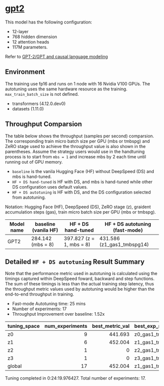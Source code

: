 # [gpt2](https://huggingface.co/gpt2)

This model has the following configuration:

- 12-layer
- 768 hidden dimension
- 12 attention heads
- 117M parameters.

Refer to [GPT-2/GPT and causal language modeling](https://github.com/huggingface/transformers/tree/master/examples/pytorch/language-modeling#gpt-2gpt-and-causal-language-modeling)

## Environment

The training use fp16 and runs on 1 node with 16 Nvidia V100 GPUs. The autotuning uses the same hardware resource as the training. `max_train_batch_size` is not defined.

- transformers (4.12.0.dev0)
- datasets (1.11.0)
## Throughput Comparsion

The table below shows the throughput (samples per second) comparsion. The corresponding train micro batch size per GPU (mbs or tmbspg) and ZeRO stage used to achieve the throughput value is also shown in the parentheses. Assume the strategy users would use in the handtuning process is to start from `mbs = 1` and increase mbs by 2 each time until running out of GPU memory.
 - `baseline` is the vanila Hugging Face (HF) without DeepSpeed (DS) and mbs is hand-tuned.
 - `HF + DS hand-tuned` is HF with DS, and mbs is hand-tuned while other DS configuration uses default values.
 - `HF + DS autotuning` is HF with DS, and the DS configuration selected from autotuning.

Notation: Hugging Face (HF), DeepSpeed (DS), ZeRO stage (z), graident accumulation steps (gas), train micro batch size per GPU (mbs or tmbspg).

| Model name | baseline (vanila HF) | HF + DS hand-tuned       | HF + DS autotuning (fast-mode) |
| ---------- | -------------------- | ------------------------ | ------------------------------ |
| GPT2       | 284.142 (mbs = 8)    | 397.827 (z = 1, mbs = 8) | 431.586 (z1_gas1_tmbspg14)     |


## Detailed `HF + DS autotuning` Result Summary

Note that the performance metric used in autotuning is calculated using the timings captured within DeepSpeed foward, backward and step functions. The sum of these timings is less than the actual training step latency, thus the throughput metric values used by autotuning would be higher than the end-to-end throughput in training.

- Fast-mode Autotuning time: 25 mins
- Number of experiments: 17
- Throughput Improvement over baseline: 1.52x

| tuning_space | num_experiments | best_metric_val | best_exp_name    |
| :----------- | --------------: | --------------: | :--------------- |
| z0           |               9 |         441.693 | z0_gas1_tmbspg11 |
| z1           |               6 |         452.004 | z1_gas1_tmbspg15 |
| z2           |               1 |               0 | z2_gas1_tmbspg15 |
| z3           |               1 |               0 | z3_gas1_tmbspg15 |
| global       |              17 |         452.004 | z1_gas1_tmbspg15 |

Tuning completed in 0:24:19.976427. Total number of experiments: 17.
